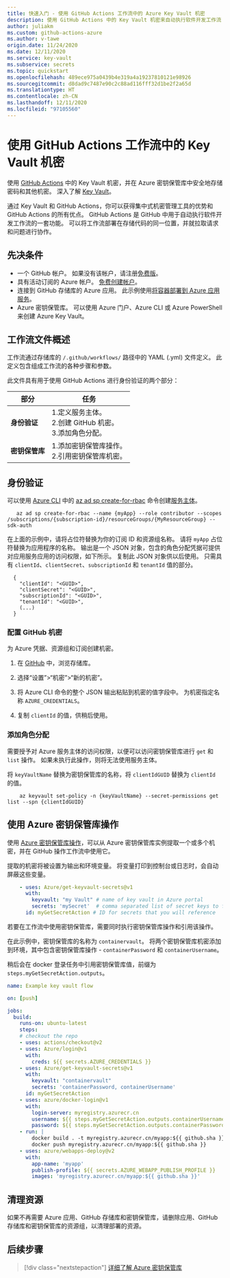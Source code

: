 ```yaml
---
title: 快速入门 - 使用 GitHub Actions 工作流中的 Azure Key Vault 机密
description: 使用 GitHub Actions 中的 Key Vault 机密来自动执行软件开发工作流
author: juliakm
ms.custom: github-actions-azure
ms.author: v-tawe
origin.date: 11/24/2020
ms.date: 12/11/2020
ms.service: key-vault
ms.subservice: secrets
ms.topic: quickstart
ms.openlocfilehash: 489ece975a0439b4e319a4a19237810121e98926
ms.sourcegitcommit: d8dad9c7487e90c2c88ad116fff32d1be2f2a65d
ms.translationtype: HT
ms.contentlocale: zh-CN
ms.lasthandoff: 12/11/2020
ms.locfileid: "97105560"
---
```

# <a name="use-key-vault-secrets-in-github-actions-workflows"></a>使用 GitHub Actions 工作流中的 Key Vault 机密

使用 [GitHub Actions](https://help.github.com/en/articles/about-github-actions) 中的 Key Vault 机密，并在 Azure 密钥保管库中安全地存储密码和其他机密。 深入了解 [Key Vault](../general/overview.md)。 

通过 Key Vault 和 GitHub Actions，你可以获得集中式机密管理工具的优势和 GitHub Actions 的所有优点。 GitHub Actions 是 GitHub 中用于自动执行软件开发工作流的一套功能。 可以将工作流部署在存储代码的同一位置，并就拉取请求和问题进行协作。 


## <a name="prerequisites"></a>先决条件 
- 一个 GitHub 帐户。 如果没有该帐户，请注册[免费版](https://github.com/join)。  
- 具有活动订阅的 Azure 帐户。 [免费创建帐户](https://www.microsoft.com/china/azure/index.html?fromtype=cn)。
- 连接到 GitHub 存储库的 Azure 应用。 此示例使用[将容器部署到 Azure 应用服务](https://docs.microsoft.com/azure/developer/javascript/tutorial-vscode-docker-node-01)。 
- Azure 密钥保管库。  可以使用 Azure 门户、Azure CLI 或 Azure PowerShell 来创建 Azure Key Vault。

## <a name="workflow-file-overview"></a>工作流文件概述

工作流通过存储库的 `/.github/workflows/` 路径中的 YAML (.yml) 文件定义。 此定义包含组成工作流的各种步骤和参数。

此文件具有用于使用 GitHub Actions 进行身份验证的两个部分：

|部分  |任务  |
|---------|---------|
|**身份验证** | 1.定义服务主体。 <br /> 2.创建 GitHub 机密。 <br /> 3.添加角色分配。 |
|**密钥保管库** | 1.添加密钥保管库操作。 <br /> 2.引用密钥保管库机密。 |

## <a name="authentication"></a>身份验证

可以使用 [Azure CLI](/cli/) 中的 [az ad sp create-for-rbac](/cli/ad/sp?view=azure-cli-latest#az-ad-sp-create-for-rbac&preserve-view=true) 命令创建[服务主体](../../active-directory/develop/app-objects-and-service-principals.md#service-principal-object)。

```azurecli
   az ad sp create-for-rbac --name {myApp} --role contributor --scopes /subscriptions/{subscription-id}/resourceGroups/{MyResourceGroup} --sdk-auth
```

在上面的示例中，请将占位符替换为你的订阅 ID 和资源组名称。 请将 `myApp` 占位符替换为应用程序的名称。 输出是一个 JSON 对象，包含的角色分配凭据可提供对应用服务应用的访问权限，如下所示。 复制此 JSON 对象供以后使用。 只需具有 `clientId`、`clientSecret`、`subscriptionId` 和 `tenantId` 值的部分。 

```output 
  {
    "clientId": "<GUID>",
    "clientSecret": "<GUID>",
    "subscriptionId": "<GUID>",
    "tenantId": "<GUID>",
    (...)
  }
```

### <a name="configure-the-github-secret"></a>配置 GitHub 机密

为 Azure 凭据、资源组和订阅创建机密。 

1. 在 [GitHub](https://github.com/) 中，浏览存储库。

1. 选择“设置”>“机密”>“新的机密”。

1. 将 Azure CLI 命令的整个 JSON 输出粘贴到机密的值字段中。 为机密指定名称 `AZURE_CREDENTIALS`。

1. 复制 `clientId` 的值，供稍后使用。 

### <a name="add-a-role-assignment"></a>添加角色分配 
 
需要授予对 Azure 服务主体的访问权限，以便可以访问密钥保管库进行 `get` 和 `list` 操作。 如果未执行此操作，则将无法使用服务主体。 

将 `keyVaultName` 替换为密钥保管库的名称，将 `clientIdGUID` 替换为 `clientId` 的值。 

```azurecli-interactive
    az keyvault set-policy -n {keyVaultName} --secret-permissions get list --spn {clientIdGUID}
```

## <a name="use-the-azure-key-vault-action"></a>使用 Azure 密钥保管库操作

使用 [Azure 密钥保管库操作](https://github.com/marketplace/actions/azure-key-vault-get-secrets)，可以从 Azure 密钥保管库实例提取一个或多个机密，并在 GitHub 操作工作流中使用它。

提取的机密将被设置为输出和环境变量。 将变量打印到控制台或日志时，会自动屏蔽这些变量。

```yaml
    - uses: Azure/get-keyvault-secrets@v1
      with:
        keyvault: "my Vault" # name of key vault in Azure portal
        secrets: 'mySecret'  # comma separated list of secret keys to fetch from key vault 
      id: myGetSecretAction # ID for secrets that you will reference
```

若要在工作流中使用密钥保管库，需要同时执行密钥保管库操作和引用该操作。 

在此示例中，密钥保管库的名称为 `containervault`。 将两个密钥保管库机密添加到环境，其中包含密钥保管库操作 - `containerPassword` 和 `containerUsername`。 

稍后会在 docker 登录任务中引用密钥保管库值，前缀为 `steps.myGetSecretAction.outputs`。 

```yaml
name: Example key vault flow

on: [push]

jobs:
  build:
    runs-on: ubuntu-latest
    steps:
    # checkout the repo
    - uses: actions/checkout@v2
    - uses: Azure/login@v1
      with:
        creds: ${{ secrets.AZURE_CREDENTIALS }}
    - uses: Azure/get-keyvault-secrets@v1
      with: 
        keyvault: "containervault"
        secrets: 'containerPassword, containerUsername'
      id: myGetSecretAction
    - uses: azure/docker-login@v1
      with:
        login-server: myregistry.azurecr.cn
        username: ${{ steps.myGetSecretAction.outputs.containerUsername }}
        password: ${{ steps.myGetSecretAction.outputs.containerPassword }}
    - run: |
        docker build . -t myregistry.azurecr.cn/myapp:${{ github.sha }}
        docker push myregistry.azurecr.cn/myapp:${{ github.sha }}     
    - uses: azure/webapps-deploy@v2
      with:
        app-name: 'myapp'
        publish-profile: ${{ secrets.AZURE_WEBAPP_PUBLISH_PROFILE }}
        images: 'myregistry.azurecr.cn/myapp:${{ github.sha }}'
```

## <a name="clean-up-resources"></a>清理资源

如果不再需要 Azure 应用、GitHub 存储库和密钥保管库，请删除应用、GitHub 存储库和密钥保管库的资源组，以清理部署的资源。

## <a name="next-steps"></a>后续步骤

> [!div class="nextstepaction"]
> [详细了解 Azure 密钥保管库](../general/overview.md)

